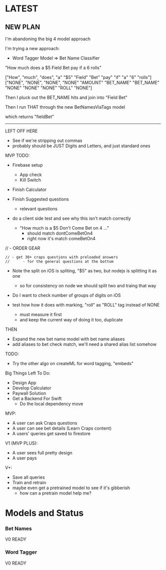 # LATEST

## NEW PLAN

I'm abandoning the big 4 model approach

I'm trying a new approach:

- Word Tagger Model => Bet Name Classifier

"How much does a $5 Field Bet pay if a 6 rolls"

["How", "much", "does", "a" "$5" "Field" "Bet" "pay" "if" "a" "6" "rolls"]
["NONE", "NONE", "NONE", "NONE" "AMOUNT" "BET_NAME" "BET_NAME" "NONE" "NONE" "NONE" "ROLL" "NONE"]

Then I pluck out the BET_NAME hits and join into
"Field Bet"

Then I run THAT through the new BetNamesViaTags model

which returns "fieldBet"

----




LEFT OFF HERE

- See if we're stripping out commas
- probably should be JUST Digits and Letters, and just standard ones






MVP TODO:
- Firebase setup
    - App check
    - Kill Switch
- Finish Calculator
- Finish Suggested questions
    - relevant questions






- do a client side test and see why this isn't match correctly
    - "How much is a $5 Don't Come Bet on 4 ..."
        - should match dontComeBetOn4
        - right now it's match comeBetOn4

// - ORDER GEAR

    // - get 30+ craps questions with preloaded answers
    //      - for the general questions at the bottom










- Note the split on iOS is spliting, "$5" as two, but nodejs is splitting it as one
    - so for consistency on node we should split two and traing that way

- Do I want to check number of groups of digits on iOS

- test how how it does with marking, "roll" as "ROLL" tag instead of NONE
    - must measure it first
    - and keep the current way of doing it too, duplicate

THEN

- Expand the new bet name model with bet name aliases
- add aliases to bet check match, we'll need a shared alias list somehow

TODO:
- Try the other algo on createML for word tagging, "embeds"

Big Things Left To Do:
- Design App
- Develop Calculator
- Paywall Solution
- Get a Backend For Swift
    - Do the local dependency move

MVP:
- A user can ask Craps questions
- A user can see bet details (Learn Craps content)
- A users' queries get saved to firestore

V1 (MVP PLUS):
- A user sees full pretty design
- A user pays

V+:
- Save all queries
- Train and retrain
- maybe even get a pretrained model to see if it's gibberish
    - how can a pretrain model help me?

# Models and Status

### Bet Names
V0 READY

### Word Tagger
V0 READY
